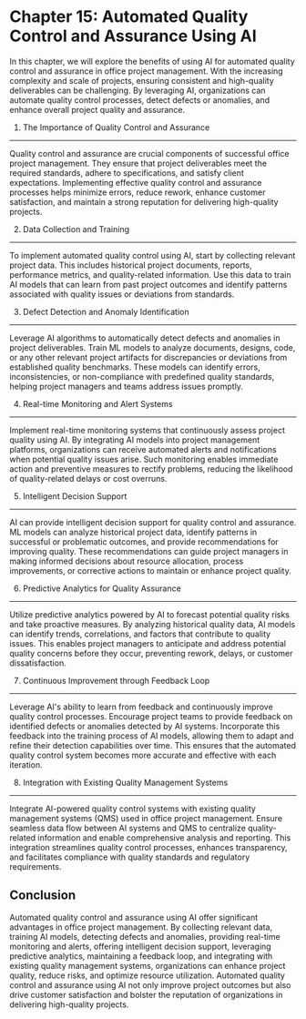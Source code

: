 Chapter 15: Automated Quality Control and Assurance Using AI
============================================================

In this chapter, we will explore the benefits of using AI for automated quality control and assurance in office project management. With the increasing complexity and scale of projects, ensuring consistent and high-quality deliverables can be challenging. By leveraging AI, organizations can automate quality control processes, detect defects or anomalies, and enhance overall project quality and assurance.

1. The Importance of Quality Control and Assurance
--------------------------------------------------

Quality control and assurance are crucial components of successful office project management. They ensure that project deliverables meet the required standards, adhere to specifications, and satisfy client expectations. Implementing effective quality control and assurance processes helps minimize errors, reduce rework, enhance customer satisfaction, and maintain a strong reputation for delivering high-quality projects.

2. Data Collection and Training
-------------------------------

To implement automated quality control using AI, start by collecting relevant project data. This includes historical project documents, reports, performance metrics, and quality-related information. Use this data to train AI models that can learn from past project outcomes and identify patterns associated with quality issues or deviations from standards.

3. Defect Detection and Anomaly Identification
----------------------------------------------

Leverage AI algorithms to automatically detect defects and anomalies in project deliverables. Train ML models to analyze documents, designs, code, or any other relevant project artifacts for discrepancies or deviations from established quality benchmarks. These models can identify errors, inconsistencies, or non-compliance with predefined quality standards, helping project managers and teams address issues promptly.

4. Real-time Monitoring and Alert Systems
-----------------------------------------

Implement real-time monitoring systems that continuously assess project quality using AI. By integrating AI models into project management platforms, organizations can receive automated alerts and notifications when potential quality issues arise. Such monitoring enables immediate action and preventive measures to rectify problems, reducing the likelihood of quality-related delays or cost overruns.

5. Intelligent Decision Support
-------------------------------

AI can provide intelligent decision support for quality control and assurance. ML models can analyze historical project data, identify patterns in successful or problematic outcomes, and provide recommendations for improving quality. These recommendations can guide project managers in making informed decisions about resource allocation, process improvements, or corrective actions to maintain or enhance project quality.

6. Predictive Analytics for Quality Assurance
---------------------------------------------

Utilize predictive analytics powered by AI to forecast potential quality risks and take proactive measures. By analyzing historical quality data, AI models can identify trends, correlations, and factors that contribute to quality issues. This enables project managers to anticipate and address potential quality concerns before they occur, preventing rework, delays, or customer dissatisfaction.

7. Continuous Improvement through Feedback Loop
-----------------------------------------------

Leverage AI's ability to learn from feedback and continuously improve quality control processes. Encourage project teams to provide feedback on identified defects or anomalies detected by AI systems. Incorporate this feedback into the training process of AI models, allowing them to adapt and refine their detection capabilities over time. This ensures that the automated quality control system becomes more accurate and effective with each iteration.

8. Integration with Existing Quality Management Systems
-------------------------------------------------------

Integrate AI-powered quality control systems with existing quality management systems (QMS) used in office project management. Ensure seamless data flow between AI systems and QMS to centralize quality-related information and enable comprehensive analysis and reporting. This integration streamlines quality control processes, enhances transparency, and facilitates compliance with quality standards and regulatory requirements.

Conclusion
----------

Automated quality control and assurance using AI offer significant advantages in office project management. By collecting relevant data, training AI models, detecting defects and anomalies, providing real-time monitoring and alerts, offering intelligent decision support, leveraging predictive analytics, maintaining a feedback loop, and integrating with existing quality management systems, organizations can enhance project quality, reduce risks, and optimize resource utilization. Automated quality control and assurance using AI not only improve project outcomes but also drive customer satisfaction and bolster the reputation of organizations in delivering high-quality projects.

